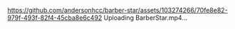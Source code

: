 
https://github.com/andersonhcc/barber-star/assets/103274266/70fe8e82-979f-493f-82f4-45cba8e6c492
Uploading BarberStar.mp4…
